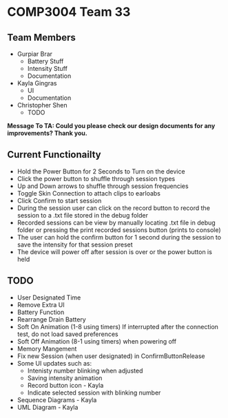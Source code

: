 # COMP3004 Team 33
## Team Members
- Gurpiar Brar
  - Battery Stuff
  - Intensity Stuff
  - Documentation
- Kayla Gingras
  - UI
  - Documentation
- Christopher Shen
  - TODO
 
**Message To TA: Could you please check our design documents for any improvements? Thank you.**
 
  ## Current Functionailty 
 - Hold the Power Button for 2 Seconds to Turn on the device
 - Click the power button to shuffle through session types
 - Up and Down arrows to shuffle through session frequencies
 - Toggle Skin Connection to attach clips to earloabs
 - Click Confirm to start session
 - During the session user can click on the record button to record the session to a .txt file stored in the debug folder
 - Recorded sessions can be view by manually locating .txt file in debug folder or pressing the print recorded sessions button (prints to console)
 - The user can hold the confirm button for 1 second during the session to save the intensity for that session preset
 - The device will power off after session is over or the power button is held
 
 
 ## TODO
- User Designated Time
- Remove Extra UI
- Battery Function
- Rearrange Drain Battery
- Soft On Animation (1-8 using timers) If interrupted after the connection test, do not load saved preferences 
- Soft Off Animation (8-1 using timers) when powering off
- Memory Mangement
- Fix new Session (when user designated) in ConfirmButtonRelease
- Some UI updates such as:
  - Intenisty number blinking when adjusted
  - Saving intensity animation
  - Record button icon - Kayla
  - Indicate selected session with blinking number
- Sequence Diagrams - Kayla
- UML Diagram - Kayla
